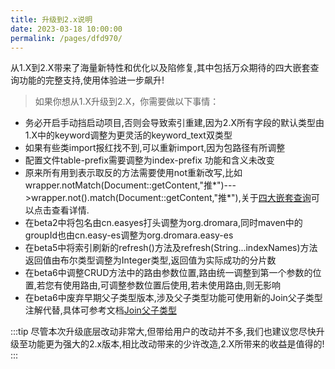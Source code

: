 ```yaml
---
title: 升级到2.x说明
date: 2023-03-18 10:00:00
permalink: /pages/dfd970/
---
```

从1.X到2.X带来了海量新特性和优化以及陷修复,其中包括万众期待的四大嵌套查询功能的完整支持,使用体验进一步飙升!

> 如果你想从1.X升级到2.X，你需要做以下事情：

* 务必开启手动挡启动项目,否则会导致索引重建,因为2.X所有字段的默认类型由1.X中的keyword调整为更灵活的keyword_text双类型
* 如果有些类import报红找不到,可以重新import,因为包路径有所调整
* 配置文件table-prefix需要调整为index-prefix 功能和含义未改变
* 原来所有用到表示取反的方法需要使用not重新改写,比如wrapper.notMatch(Document::getContent,"推*")--->wrapper.not().match(Document::getContent,"推*"),关于[四大嵌套查询](/pages/17ea0a/)可以点击查看详情.
* 在beta2中将包名由cn.easyes打头调整为org.dromara,同时maven中的groupId也由cn.easy-es调整为org.dromara.easy-es
* 在beta5中将索引刷新的refresh()方法及refresh(String...indexNames)方法返回值由布尔类型调整为Integer类型,返回值为实际成功的分片数
* 在beta6中调整CRUD方法中的路由参数位置,路由统一调整到第一个参数的位置,若您有使用路由,可调整参数位置后使用,若未使用路由,则无影响
* 在beta6中废弃早期父子类型版本,涉及父子类型功能可使用新的Join父子类型注解代替,具体可参考文档[Join父子类型](/pages/23a033/)

:::tip
尽管本次升级底层改动非常大,但带给用户的改动并不多,我们也建议您尽快升级至功能更为强大的2.x版本,相比改动带来的少许改造,2.X所带来的收益是值得的!
:::